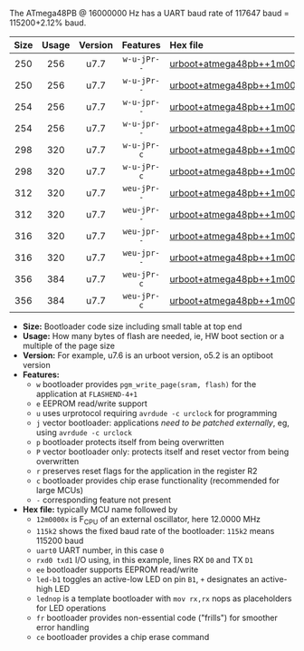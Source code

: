 The ATmega48PB @ 16000000 Hz has a UART baud rate of 117647 baud = 115200+2.12% baud.

|Size|Usage|Version|Features|Hex file|
|:-:|:-:|:-:|:-:|:--|
|250|256|u7.7|`w-u-jPr--`|[urboot+atmega48pb++1m0000x++++7k2_uart0_rxd0_txd1_led+b5.hex](https://raw.githubusercontent.com/stefanrueger/urboot.hex/main/mcus/atmega48pb/external_oscillator/fcpu++1m0000_Hz/br++++7k2_bps/urboot+atmega48pb++1m0000x++++7k2_uart0_rxd0_txd1_led+b5.hex)|
|250|256|u7.7|`w-u-jPr--`|[urboot+atmega48pb++1m0000x++++7k2_uart0_rxd0_txd1_lednop.hex](https://raw.githubusercontent.com/stefanrueger/urboot.hex/main/mcus/atmega48pb/external_oscillator/fcpu++1m0000_Hz/br++++7k2_bps/urboot+atmega48pb++1m0000x++++7k2_uart0_rxd0_txd1_lednop.hex)|
|254|256|u7.7|`w-u-jpr--`|[urboot+atmega48pb++1m0000x++++7k2_uart0_rxd0_txd1_led+b5_fr.hex](https://raw.githubusercontent.com/stefanrueger/urboot.hex/main/mcus/atmega48pb/external_oscillator/fcpu++1m0000_Hz/br++++7k2_bps/urboot+atmega48pb++1m0000x++++7k2_uart0_rxd0_txd1_led+b5_fr.hex)|
|254|256|u7.7|`w-u-jpr--`|[urboot+atmega48pb++1m0000x++++7k2_uart0_rxd0_txd1_lednop_fr.hex](https://raw.githubusercontent.com/stefanrueger/urboot.hex/main/mcus/atmega48pb/external_oscillator/fcpu++1m0000_Hz/br++++7k2_bps/urboot+atmega48pb++1m0000x++++7k2_uart0_rxd0_txd1_lednop_fr.hex)|
|298|320|u7.7|`w-u-jPr-c`|[urboot+atmega48pb++1m0000x++++7k2_uart0_rxd0_txd1_led+b5_fr_ce.hex](https://raw.githubusercontent.com/stefanrueger/urboot.hex/main/mcus/atmega48pb/external_oscillator/fcpu++1m0000_Hz/br++++7k2_bps/urboot+atmega48pb++1m0000x++++7k2_uart0_rxd0_txd1_led+b5_fr_ce.hex)|
|298|320|u7.7|`w-u-jPr-c`|[urboot+atmega48pb++1m0000x++++7k2_uart0_rxd0_txd1_lednop_fr_ce.hex](https://raw.githubusercontent.com/stefanrueger/urboot.hex/main/mcus/atmega48pb/external_oscillator/fcpu++1m0000_Hz/br++++7k2_bps/urboot+atmega48pb++1m0000x++++7k2_uart0_rxd0_txd1_lednop_fr_ce.hex)|
|312|320|u7.7|`weu-jPr--`|[urboot+atmega48pb++1m0000x++++7k2_uart0_rxd0_txd1_ee_led+b5.hex](https://raw.githubusercontent.com/stefanrueger/urboot.hex/main/mcus/atmega48pb/external_oscillator/fcpu++1m0000_Hz/br++++7k2_bps/urboot+atmega48pb++1m0000x++++7k2_uart0_rxd0_txd1_ee_led+b5.hex)|
|312|320|u7.7|`weu-jPr--`|[urboot+atmega48pb++1m0000x++++7k2_uart0_rxd0_txd1_ee_lednop.hex](https://raw.githubusercontent.com/stefanrueger/urboot.hex/main/mcus/atmega48pb/external_oscillator/fcpu++1m0000_Hz/br++++7k2_bps/urboot+atmega48pb++1m0000x++++7k2_uart0_rxd0_txd1_ee_lednop.hex)|
|316|320|u7.7|`weu-jpr--`|[urboot+atmega48pb++1m0000x++++7k2_uart0_rxd0_txd1_ee_led+b5_fr.hex](https://raw.githubusercontent.com/stefanrueger/urboot.hex/main/mcus/atmega48pb/external_oscillator/fcpu++1m0000_Hz/br++++7k2_bps/urboot+atmega48pb++1m0000x++++7k2_uart0_rxd0_txd1_ee_led+b5_fr.hex)|
|316|320|u7.7|`weu-jpr--`|[urboot+atmega48pb++1m0000x++++7k2_uart0_rxd0_txd1_ee_lednop_fr.hex](https://raw.githubusercontent.com/stefanrueger/urboot.hex/main/mcus/atmega48pb/external_oscillator/fcpu++1m0000_Hz/br++++7k2_bps/urboot+atmega48pb++1m0000x++++7k2_uart0_rxd0_txd1_ee_lednop_fr.hex)|
|356|384|u7.7|`weu-jPr-c`|[urboot+atmega48pb++1m0000x++++7k2_uart0_rxd0_txd1_ee_led+b5_fr_ce.hex](https://raw.githubusercontent.com/stefanrueger/urboot.hex/main/mcus/atmega48pb/external_oscillator/fcpu++1m0000_Hz/br++++7k2_bps/urboot+atmega48pb++1m0000x++++7k2_uart0_rxd0_txd1_ee_led+b5_fr_ce.hex)|
|356|384|u7.7|`weu-jPr-c`|[urboot+atmega48pb++1m0000x++++7k2_uart0_rxd0_txd1_ee_lednop_fr_ce.hex](https://raw.githubusercontent.com/stefanrueger/urboot.hex/main/mcus/atmega48pb/external_oscillator/fcpu++1m0000_Hz/br++++7k2_bps/urboot+atmega48pb++1m0000x++++7k2_uart0_rxd0_txd1_ee_lednop_fr_ce.hex)|

- **Size:** Bootloader code size including small table at top end
- **Usage:** How many bytes of flash are needed, ie, HW boot section or a multiple of the page size
- **Version:** For example, u7.6 is an urboot version, o5.2 is an optiboot version
- **Features:**
  + `w` bootloader provides `pgm_write_page(sram, flash)` for the application at `FLASHEND-4+1`
  + `e` EEPROM read/write support
  + `u` uses urprotocol requiring `avrdude -c urclock` for programming
  + `j` vector bootloader: applications *need to be patched externally*, eg, using `avrdude -c urclock`
  + `p` bootloader protects itself from being overwritten
  + `P` vector bootloader only: protects itself and reset vector from being overwritten
  + `r` preserves reset flags for the application in the register R2
  + `c` bootloader provides chip erase functionality (recommended for large MCUs)
  + `-` corresponding feature not present
- **Hex file:** typically MCU name followed by
  + `12m0000x` is F<sub>CPU</sub> of an external oscillator, here 12.0000 MHz
  + `115k2` shows the fixed baud rate of the bootloader: `115k2` means 115200 baud
  + `uart0` UART number, in this case `0`
  + `rxd0 txd1` I/O using, in this example, lines RX `D0` and TX `D1`
  + `ee` bootloader supports EEPROM read/write
  + `led-b1` toggles an active-low LED on pin `B1`, `+` designates an active-high LED
  + `lednop` is a template bootloader with `mov rx,rx` nops as placeholders for LED operations
  + `fr` bootloader provides non-essential code ("frills") for smoother error handling
  + `ce` bootloader provides a chip erase command
